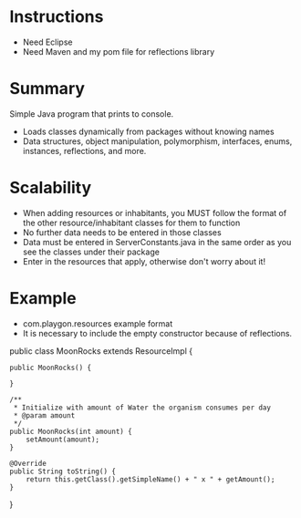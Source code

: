 # Instructions

<ul>
<li>Need Eclipse</li>
<li>Need Maven and my pom file for reflections library</li>
</ul>

# Summary

Simple Java program that prints to console. 
<ul>
<li>Loads classes dynamically from packages without knowing names</li>
<li>Data structures, object manipulation, polymorphism, interfaces, enums, instances, reflections, and more.</li>
</ul>

# Scalability

<ul>
<li>When adding resources or inhabitants, you MUST follow the format of the other resource/inhabitant classes for them to function</li>
<li>No further data needs to be entered in those classes</li>
<li>Data must be entered in ServerConstants.java in the same order as you see the classes under their package</li>
<li>Enter in the resources that apply, otherwise don't worry about it!</li>
</ul>

# Example 

<ul>
<li>com.playgon.resources example format</li>
<li>It is necessary to include the empty constructor because of reflections.</li>
</ul>

public class MoonRocks extends ResourceImpl {
	
	public MoonRocks() {
		
	}

	/**
	 * Initialize with amount of Water the organism consumes per day
	 * @param amount
	 */
	public MoonRocks(int amount) {
		setAmount(amount);
	}
	
	@Override
	public String toString() {
		return this.getClass().getSimpleName() + " x " + getAmount();
	}
}
